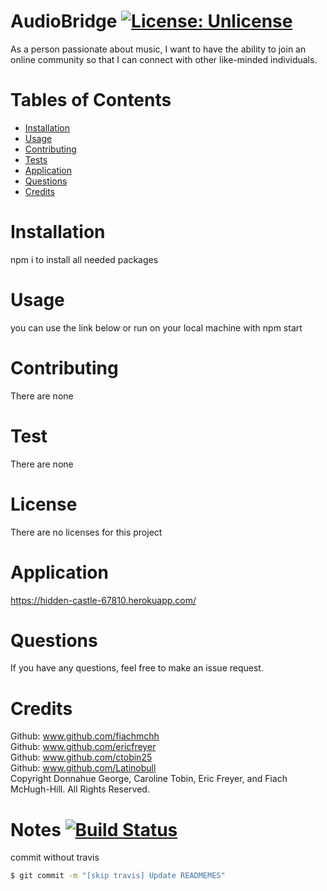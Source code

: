 # AudioBridge [![License: Unlicense](https://img.shields.io/badge/license-Unlicense-blue.svg)](http://unlicense.org/)
As a person passionate about music, I want to have the ability to join an online community so that I can connect with other like-minded individuals.
# Tables of Contents
* [Installation](#installation)
* [Usage](#usage)
* [Contributing](#contributing)
* [Tests](#tests)
* [Application](#Application)
* [Questions](#questions)
* [Credits](#credits)
# Installation
npm i to install all needed packages
# Usage
you can use the link below or run on your local machine with npm start
# Contributing
There are none
# Test
There are none
# License 
There are no licenses for this project
# Application
https://hidden-castle-67810.herokuapp.com/
# Questions
If you have any questions, feel free to make an issue request.
# Credits
Github: www.github.com/fiachmchh 
<br>
Github: www.github.com/ericfreyer
<br>
Github: www.github.com/ctobin25
<br>
Github: www.github.com/Latinobull
<br>
Copyright Donnahue George, Caroline Tobin, Eric Freyer, and Fiach McHugh-Hill. All Rights Reserved.


# Notes [![Build Status](https://travis-ci.com/ericfreyer/Project_2.svg?branch=main)](https://travis-ci.com/ericfreyer/Project_2)

commit without travis

```bash
$ git commit -m "[skip travis] Update READMEMES"
```
